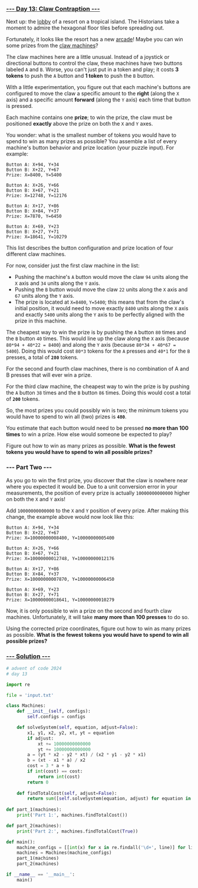 ### [--- Day 13: Claw Contraption ---](https://adventofcode.com/2024/day/13)

Next up: the [lobby](https://adventofcode.com/2020/day/24) of a resort on a tropical island. The Historians take a moment to admire the hexagonal floor tiles before spreading out.

Fortunately, it looks like the resort has a new [arcade](https://en.wikipedia.org/wiki/Amusement_arcade)! Maybe you can win some prizes from the [claw machines](https://en.wikipedia.org/wiki/Claw_machine)?

The claw machines here are a little unusual. Instead of a joystick or directional buttons to control the claw, these machines have two buttons labeled `A` and `B`. Worse, you can't just put in a token and play; it costs **3 tokens** to push the `A` button and **1 token** to push the `B` button.

With a little experimentation, you figure out that each machine's buttons are configured to move the claw a specific amount to the **right** (along the `X` axis) and a specific amount **forward** (along the `Y` axis) each time that button is pressed.

Each machine contains one **prize**; to win the prize, the claw must be positioned **exactly** above the prize on both the `X` and `Y` axes.

You wonder: what is the smallest number of tokens you would have to spend to win as many prizes as possible? You assemble a list of every machine's button behavior and prize location (your puzzle input). For example:

```
Button A: X+94, Y+34
Button B: X+22, Y+67
Prize: X=8400, Y=5400

Button A: X+26, Y+66
Button B: X+67, Y+21
Prize: X=12748, Y=12176

Button A: X+17, Y+86
Button B: X+84, Y+37
Prize: X=7870, Y=6450

Button A: X+69, Y+23
Button B: X+27, Y+71
Prize: X=18641, Y=10279
```

This list describes the button configuration and prize location of four different claw machines.

For now, consider just the first claw machine in the list:

- Pushing the machine's `A` button would move the claw `94` units along the `X` axis and `34` units along the `Y` axis.
- Pushing the `B` button would move the claw `22` units along the `X` axis and `67` units along the `Y` axis.
- The prize is located at `X=8400`, `Y=5400`; this means that from the claw's initial position, it would need to move exactly `8400` units along the `X` axis and exactly `5400` units along the `Y` axis to be perfectly aligned with the prize in this machine.

The cheapest way to win the prize is by pushing the `A` button `80` times and the `B` button `40` times. This would line up the claw along the `X` axis (because `80*94 + 40*22 = 8400`) and along the `Y` axis (because `80*34 + 40*67 = 5400`). Doing this would cost `80*3` tokens for the `A` presses and `40*1` for the `B` presses, a total of **`280`** tokens.

For the second and fourth claw machines, there is no combination of A and B presses that will ever win a prize.

For the third claw machine, the cheapest way to win the prize is by pushing the `A` button `38` times and the `B` button `86` times. Doing this would cost a total of **`200`** tokens.

So, the most prizes you could possibly win is two; the minimum tokens you would have to spend to win all (two) prizes is **`480`**.

You estimate that each button would need to be pressed **no more than 100 times** to win a prize. How else would someone be expected to play?

Figure out how to win as many prizes as possible. **What is the fewest tokens you would have to spend to win all possible prizes?**

### --- Part Two ---

As you go to win the first prize, you discover that the claw is nowhere near where you expected it would be. Due to a unit conversion error in your measurements, the position of every prize is actually `10000000000000` higher on both the `X` and `Y` axis!

Add `10000000000000` to the `X` and `Y` position of every prize. After making this change, the example above would now look like this:

```
Button A: X+94, Y+34
Button B: X+22, Y+67
Prize: X=10000000008400, Y=10000000005400

Button A: X+26, Y+66
Button B: X+67, Y+21
Prize: X=10000000012748, Y=10000000012176

Button A: X+17, Y+86
Button B: X+84, Y+37
Prize: X=10000000007870, Y=10000000006450

Button A: X+69, Y+23
Button B: X+27, Y+71
Prize: X=10000000018641, Y=10000000010279
```

Now, it is only possible to win a prize on the second and fourth claw machines. Unfortunately, it will take **many more than 100 presses** to do so.

Using the corrected prize coordinates, figure out how to win as many prizes as possible. **What is the fewest tokens you would have to spend to win all possible prizes?**

### [--- Solution ---](day-13.py)
```Python
# advent of code 2024
# day 13

import re

file = 'input.txt'

class Machines:
    def __init__(self, configs):
        self.configs = configs

    def solveSystem(self, equation, adjust=False):
        x1, y1, x2, y2, xt, yt = equation
        if adjust:
            xt += 10000000000000
            yt += 10000000000000
        a = (yt * x2 - y2 * xt) / (x2 * y1 - y2 * x1)
        b = (xt - x1 * a) / x2
        cost = 3 * a + b
        if int(cost) == cost:
            return int(cost)
        return 0
    
    def findTotalCost(self, adjust=False):
        return sum([self.solveSystem(equation, adjust) for equation in self.configs])
    
def part_1(machines):
    print('Part 1:', machines.findTotalCost())

def part_2(machines):
    print('Part 2:', machines.findTotalCost(True))

def main():
    machine_configs = [[int(x) for x in re.findall('\d+', line)] for line in open(file, 'r').read().split('\n\n')]
    machines = Machines(machine_configs)
    part_1(machines)
    part_2(machines)

if __name__ == '__main__':
    main()
```